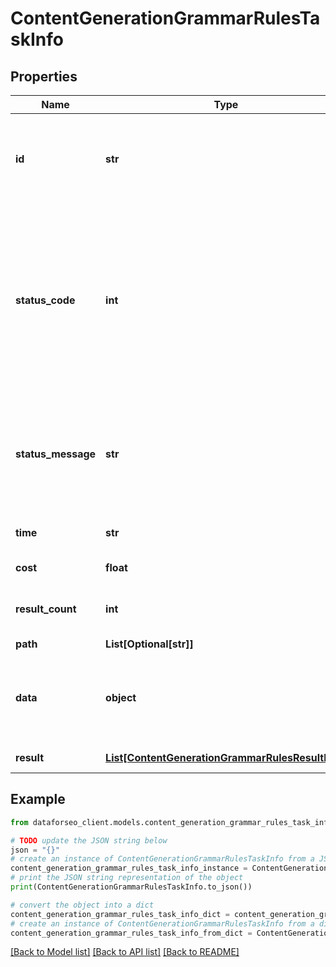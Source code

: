 # ContentGenerationGrammarRulesTaskInfo


## Properties

Name | Type | Description | Notes
------------ | ------------- | ------------- | -------------
**id** | **str** | task identifier unique task identifier in our system in the UUID format | [optional] 
**status_code** | **int** | status code of the task generated by DataForSEO, can be within the following range: 10000-60000 you can find the full list of the response codes here | [optional] 
**status_message** | **str** | informational message of the task you can find the full list of general informational messages here | [optional] 
**time** | **str** | execution time, seconds | [optional] 
**cost** | **float** | total tasks cost, USD | [optional] 
**result_count** | **int** | number of elements in the result array | [optional] 
**path** | **List[Optional[str]]** | URL path | [optional] 
**data** | **object** | contains the same parameters that you specified in the POST request | [optional] 
**result** | [**List[ContentGenerationGrammarRulesResultInfo]**](ContentGenerationGrammarRulesResultInfo.md) | array of results | [optional] 

## Example

```python
from dataforseo_client.models.content_generation_grammar_rules_task_info import ContentGenerationGrammarRulesTaskInfo

# TODO update the JSON string below
json = "{}"
# create an instance of ContentGenerationGrammarRulesTaskInfo from a JSON string
content_generation_grammar_rules_task_info_instance = ContentGenerationGrammarRulesTaskInfo.from_json(json)
# print the JSON string representation of the object
print(ContentGenerationGrammarRulesTaskInfo.to_json())

# convert the object into a dict
content_generation_grammar_rules_task_info_dict = content_generation_grammar_rules_task_info_instance.to_dict()
# create an instance of ContentGenerationGrammarRulesTaskInfo from a dict
content_generation_grammar_rules_task_info_from_dict = ContentGenerationGrammarRulesTaskInfo.from_dict(content_generation_grammar_rules_task_info_dict)
```
[[Back to Model list]](../README.md#documentation-for-models) [[Back to API list]](../README.md#documentation-for-api-endpoints) [[Back to README]](../README.md)


